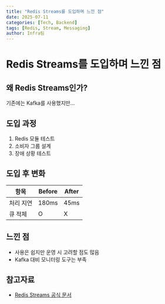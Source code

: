 ```yaml
---
title: "Redis Streams를 도입하며 느낀 점"
date: 2025-07-11
categories: [Tech, Backend]
tags: [Redis, Stream, Messaging]
author: Infra팀
---
```


# Redis Streams를 도입하며 느낀 점

## 왜 Redis Streams인가?

기존에는 Kafka를 사용했지만...

## 도입 과정

1. Redis 모듈 테스트
2. 소비자 그룹 설계
3. 장애 상황 테스트

## 도입 후 변화

| 항목    | Before | After |
|-------|--------|-------|
| 처리 지연 | 180ms | 45ms |
| 큐 적체  | O | X |

## 느낀 점

- 사용은 쉽지만 운영 시 고려할 점도 많음
- Kafka 대비 모니터링 도구는 부족

## 참고자료

- [Redis Streams 공식 문서](https://redis.io/docs/data-types/streams/)
